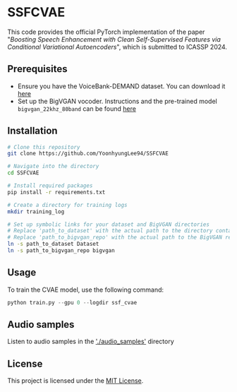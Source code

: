 # SSFCVAE
This code provides the official PyTorch implementation of the paper "_Boosting Speech Enhancement with Clean Self-Supervised Features via Conditional Variational Autoencoders_", which is submitted to ICASSP 2024.

## Prerequisites
* Ensure you have the VoiceBank-DEMAND dataset. You can download it [here](https://datashare.ed.ac.uk/handle/10283/2791)
* Set up the BigVGAN vocoder. Instructions and the pre-trained model `bigvgan_22khz_80band` can be found [here](https://github.com/NVIDIA/BigVGAN)

## Installation
```bash
# Clone this repository
git clone https://github.com/YoonhyungLee94/SSFCVAE

# Navigate into the directory
cd SSFCVAE

# Install required packages
pip install -r requirements.txt

# Create a directory for training logs
mkdir training_log

# Set up symbolic links for your dataset and BigVGAN directories
# Replace 'path_to_dataset' with the actual path to the directory containing the VoiceBank-DEMAND dataset folder
# Replace 'path_to_bigvgan_repo' with the actual path to the BigVGAN repository directory
ln -s path_to_dataset Dataset
ln -s path_to_bigvgan_repo bigvgan
```

## Usage
To train the CVAE model, use the following command:

```python
python train.py --gpu 0 --logdir ssf_cvae
```

## Audio samples
Listen to audio samples in the ['./audio_samples'](./audio_samples) directory

## License
This project is licensed under the [MIT License](LICENSE).
